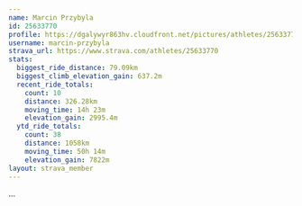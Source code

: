 ```yaml
---
name: Marcin Przybyla
id: 25633770
profile: https://dgalywyr863hv.cloudfront.net/pictures/athletes/25633770/12947173/2/large.jpg
username: marcin-przybyla
strava_url: https://www.strava.com/athletes/25633770
stats:
  biggest_ride_distance: 79.09km
  biggest_climb_elevation_gain: 637.2m
  recent_ride_totals:
    count: 10
    distance: 326.28km
    moving_time: 14h 23m
    elevation_gain: 2995.4m
  ytd_ride_totals:
    count: 38
    distance: 1058km
    moving_time: 50h 14m
    elevation_gain: 7822m
layout: strava_member
--- 
```

...

